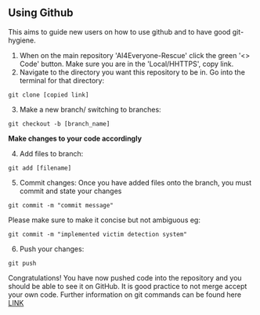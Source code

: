 ## Using Github
This aims to guide new users on how to use github and to have good git-hygiene.

1) When on the main repository 'AI4Everyone-Rescue' click the green '<> Code' button. Make sure you are in the 'Local/HHTTPS', copy link.
2) Navigate to the directory you want this repository to be in. Go into the terminal for that directory:
```
git clone [copied link]
```
3) Make a new branch/ switching to branches:
```
git checkout -b [branch_name]
```
**Make changes to your code accordingly**

4) Add files to branch:
```
git add [filename]
```
5) Commit changes: Once you have added files onto the branch, you must commit and state your changes
```
git commit -m "commit message"
```
Please make sure to make it concise but not ambiguous eg:
```
git commit -m "implemented victim detection system"
```
6) Push your changes:
```
git push 
```
Congratulations! You have now pushed code into the repository and you should be able to see it on GitHub. It is good practice to not merge accept your own code. Further information on git commands can be found here [LINK](https://www.atlassian.com/git/glossary#commands)
   
